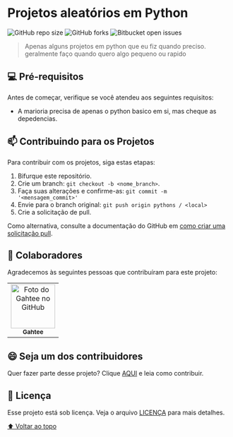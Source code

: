 # Projetos aleatórios em Python

<!---Esses são exemplos. Veja https://shields.io para outras pessoas ou para personalizar este conjunto de escudos. Você pode querer incluir dependências, status do projeto e informações de licença aqui--->

![GitHub repo size](https://img.shields.io/github/repo-size/gahtee/pythons?style=for-the-badge)
![GitHub forks](https://img.shields.io/github/forks/Gahtee/pythons?style=for-the-badge)
![Bitbucket open issues](https://img.shields.io/bitbucket/issues/Gahtee/pythons?style=for-the-badge)

> Apenas alguns projetos em python que eu fiz quando preciso. geralmente faço quando quero algo pequeno ou rapido


## 💻 Pré-requisitos

Antes de começar, verifique se você atendeu aos seguintes requisitos:
* A marioria precisa de apenas o python basico em si, mas cheque as depedencias.

## 📫 Contribuindo para os Projetos
<!---Se o seu README for longo ou se você tiver algum processo ou etapas específicas que deseja que os contribuidores sigam, considere a criação de um arquivo CONTRIBUTING.md separado--->
Para contribuir com os projetos, siga estas etapas:

1. Bifurque este repositório.
2. Crie um branch: `git checkout -b <nome_branch>`.
3. Faça suas alterações e confirme-as: `git commit -m '<mensagem_commit>'`
4. Envie para o branch original: `git push origin pythons / <local>`
5. Crie a solicitação de pull.

Como alternativa, consulte a documentação do GitHub em [como criar uma solicitação pull](https://help.github.com/en/github/collaborating-with-issues-and-pull-requests/creating-a-pull-request).

## 🤝 Colaboradores

Agradecemos às seguintes pessoas que contribuíram para este projeto:

<table>
  <tr>
    <td align="center">
      <a href="#">
        <img src="https://avatars3.githubusercontent.com/u/83777687" width="100px;" alt="Foto do Gahtee no GitHub"/><br>
        <sub>
          <b>Gahtee</b>
        </sub>
      </a>
  </tr>
</table>


## 😄 Seja um dos contribuidores<br>

Quer fazer parte desse projeto? Clique [AQUI](CONTRIBUTING.md) e leia como contribuir.

## 📝 Licença

Esse projeto está sob licença. Veja o arquivo [LICENÇA](LICENSE.md) para mais detalhes.

[⬆ Voltar ao topo](#nome-do-projeto)<br>
